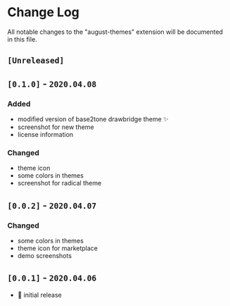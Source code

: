 # Change Log

All notable changes to the "august-themes" extension will be documented in this file.

## **`[Unreleased]`**

## **`[0.1.0]` - `2020.04.08`**

### Added

- modified version of base2tone drawbridge theme ✨
- screenshot for new theme
- license information

### Changed

- theme icon
- some colors in themes
- screenshot for radical theme

## **`[0.0.2]` - `2020.04.07`**

### Changed

- some colors in themes
- theme icon for marketplace
- demo screenshots

## **`[0.0.1]` - `2020.04.06`**

- 🎉 initial release

<!--
### Added (for new features)
### Changed (for changes in existing functionality)
### Deprecated (for soon-to-be removed features)
### Removed (for now removed features)
### Fixed (for any bug fixes)
### Security (in case of vulnerabilities)
-->
